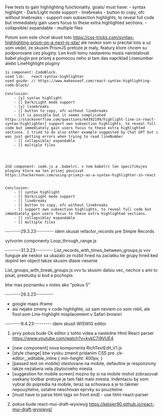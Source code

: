 Few tests to gain highlighting functionality.
goals/ must have: - syntax highlight - Dark/Light mode support - linebreaks - button to copy, ofc without linebreaks - support own subsection highlights, to reveal full code but immediately gain users focus to these extra highlighted sections. - collapsible/ expandable - multiple files

Potom som este chcel skusit toto https://css-tricks.com/syntax-highlighting-prism-on-a-next-js-site/ ale neskor som si precital toto a uz som vedel, ze skusim PrismJS pretoze je maly, featury ktore chcem su podporovane cez pluginy. Len kvoli tomu nastaveniu musis nainstalovat babel plugin pre prismj a pomocou neho si tam das napriklad Linenumber alebo LineHighlight pluginy

    1s component: CodeBlock.
    used lib:   react-syntax-highlighter
    used guide: // https://www.makeuseof.com/react-syntax-highlighting-code-block/

    Conclusion:
        - [y] syntax highlight
        - [] Dark/Light mode support
        - [y] linebreaks
        - [] button to copy, ofc without linebreaks
        - [it is possible but it seems complicated https://stackoverflow.com/questions/64392199/highlight-line-in-react-syntax-highlighter] support own subsection highlights, to reveal full code but immediately gain users focus to these extra highlighted sections. I tried to do also other example suggested by Chat GPT but i was just getting errors when trying to read lineNumber
        - [] collapsible/ expandable
        - [] multiple files




    2nd component: code.js a .babelrc. v tom babelrc len specifikujes pluginy ktore ma ten prismj pouzivat
    https://hackernoon.com/using-prismjs-as-a-syntax-highlighter-in-react


    Conclusion:
        - [] syntax highlight
        - [] Dark/Light mode support
        - [] linebreaks
        - [] button to copy, ofc without linebreaks
        - [] support own subsection highlights, to reveal full code but immediately gain users focus to these extra highlighted sections.
        - [] collapsible/ expandable
        - [] multiple files

--------29.3.23---------
idem skusat refactor_records pre Simple Records

vytvorim componenty Loop_through_range.js

--------31.3.23---------
List_records_with_times_between_groups.js
vvv
funguje ale neskor sa ukazalo ze rozbil hned na zaciatku tie grupy hned ked doplnil ten object takze skusim dlasie riesenie

List_groups_with_break_groups.js
vvv
tu skusim dalsiu vec, nechce s ami to pisat, prestuduj si kod a pochopis

btw mas poznamku v notes ako "pokus 5"

--------29.3.23---------

- google maps iframe
- asi nejake zmeny v code highlighte, uz sam neviem co som robil, ale fixol som Line-highlight misplacement v Safari browsri

--------9.4.23---------
idem skusit WISWIG editor

1. prvy pokus bude Ck editor z tohto videa a nasledne Html React parser https://www.youtube.com/watch?v=kykC7i9VUE4

- [new component] nova komponenta RichTextEdit_V1.js
- [style change] btw vysku zmenit pridanim CSS pre
  .ck-editor\_\_editable_inline {
  min-height: 400px;
  }
- [passed test on mobile] otestovane na mobile, defaultne je responzivny takze nezabera vela zbytocneho miesta
- [suggestion for mobile screen] mozno by si na mobile mohol zobrazovat osekany toolbar pretoye je tam fakt malo miesta. Indentaciu by som vybral do popredia na mobile, teraz sa schovava a je to takmer nepouyitelne, ostatne neschovan eprvky su pouzitelne
- [must have to parse html tags on front end] - use html-react-parser

2. pokus bude react-mui-draft-wysiwyg
   https://kelsier90.github.io/react-mui-draft-wysiwyg/
